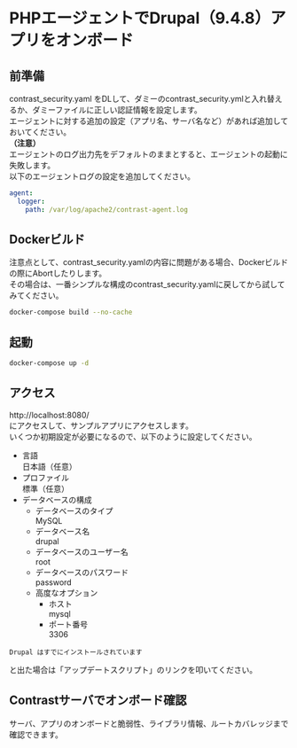# PHPエージェントでDrupal（9.4.8）アプリをオンボード

## 前準備
contrast_security.yaml をDLして、ダミーのcontrast_security.ymlと入れ替えるか、ダミーファイルに正しい認証情報を設定します。  
エージェントに対する追加の設定（アプリ名、サーバ名など）があれば追加しておいてください。  
**（注意）**  
エージェントのログ出力先をデフォルトのままとすると、エージェントの起動に失敗します。  
以下のエージェントログの設定を追加してください。  
```yaml
agent:
  logger:
    path: /var/log/apache2/contrast-agent.log
```

## Dockerビルド
注意点として、contrast_security.yamlの内容に問題がある場合、Dockerビルドの際にAbortしたりします。  
その場合は、一番シンプルな構成のcontrast_security.yamlに戻してから試してみてください。
```bash
docker-compose build --no-cache
```

## 起動
```bash
docker-compose up -d
```

## アクセス
http://localhost:8080/  
にアクセスして、サンプルアプリにアクセスします。  
いくつか初期設定が必要になるので、以下のように設定してください。  
- 言語  
  日本語（任意）
- プロファイル  
  標準（任意）
- データベースの構成  
  - データベースのタイプ  
    MySQL
  - データベース名  
    drupal
  - データベースのユーザー名  
    root
  - データベースのパスワード  
    password
  - 高度なオプション  
    - ホスト  
      mysql
    - ポート番号  
      3306

```
Drupal はすでにインストールされています
```
と出た場合は「アップデートスクリプト」のリンクを叩いてください。  

## Contrastサーバでオンボード確認
サーバ、アプリのオンボードと脆弱性、ライブラリ情報、ルートカバレッジまで確認できます。
